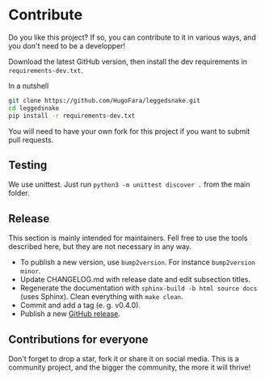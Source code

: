 
# Contribute

Do you like this project? If so, you can contribute to it in various ways, and you don't need to be a developper!

Download the latest GitHub version, then install the dev requirements in ``requirements-dev.txt``.

In a nutshell

```bash
git clone https://github.com/HugoFara/leggedsnake.git
cd leggedsnake
pip install -r requirements-dev.txt
```

You will need to have your own fork for this project if you want to submit pull requests.

## Testing

We use unittest. Just run ``python3 -m unittest discover .`` from the main folder.

## Release

This section is mainly intended for maintainers.
Fell free to use the tools described here, but they are not necessary in any way.

* To publish a new version, use ``bump2version``. For instance ``bump2version minor``.
* Update CHANGELOG.md with release date and edit subsection titles.
* Regenerate the documentation with ``sphinx-build -b html source docs`` (uses Sphinx). Clean everything with ``make clean``.
* Commit and add a tag (e. g. v0.4.0).
* Publish a new [GitHub release](https://github.com/HugoFara/leggedsnake/releases).

## Contributions for everyone

Don't forget to drop a star, fork it or share it on social media.
This is a community project, and the bigger the community, the more it will thrive!
